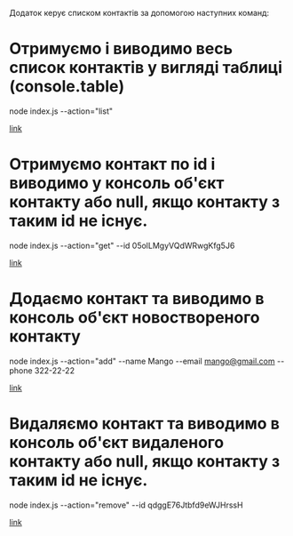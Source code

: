 Додаток керує списком контактів за допомогою наступних команд:

# Отримуємо і виводимо весь список контактів у вигляді таблиці (console.table)
node index.js --action="list"

[link](https://monosnap.com/file/gQfuCSK9UFtntbnahyyASzCwV6WVWW)

# Отримуємо контакт по id і виводимо у консоль об'єкт контакту або null, якщо контакту з таким id не існує.
node index.js --action="get" --id 05olLMgyVQdWRwgKfg5J6

[link](https://monosnap.com/file/uOWylCXktjMDx4MpgPusi0WLKBszCU)

# Додаємо контакт та виводимо в консоль об'єкт новоствореного контакту
node index.js --action="add" --name Mango --email mango@gmail.com --phone 322-22-22

[link](https://monosnap.com/file/R4Ti8NEOfM1QGCGszSPPdYbPDEckKp)

# Видаляємо контакт та виводимо в консоль об'єкт видаленого контакту або null, якщо контакту з таким id не існує.
node index.js --action="remove" --id qdggE76Jtbfd9eWJHrssH

[link](https://monosnap.com/file/jEmV3vLMCqvdjsOhYa6AAHfyl9Gvbb)
